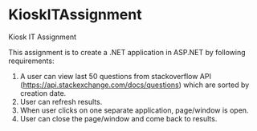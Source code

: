 # KioskITAssignment
Kiosk IT Assignment

This assignment is to create a .NET application in ASP.NET by following requirements: 
1. A user can view last 50 questions from stackoverflow API (https://api.stackexchange.com/docs/questions) which are sorted by creation date. 
2. User can refresh results. 
2. When user clicks on one separate application, page/window is open. 
3. User can close the page/window and come back to results. 


